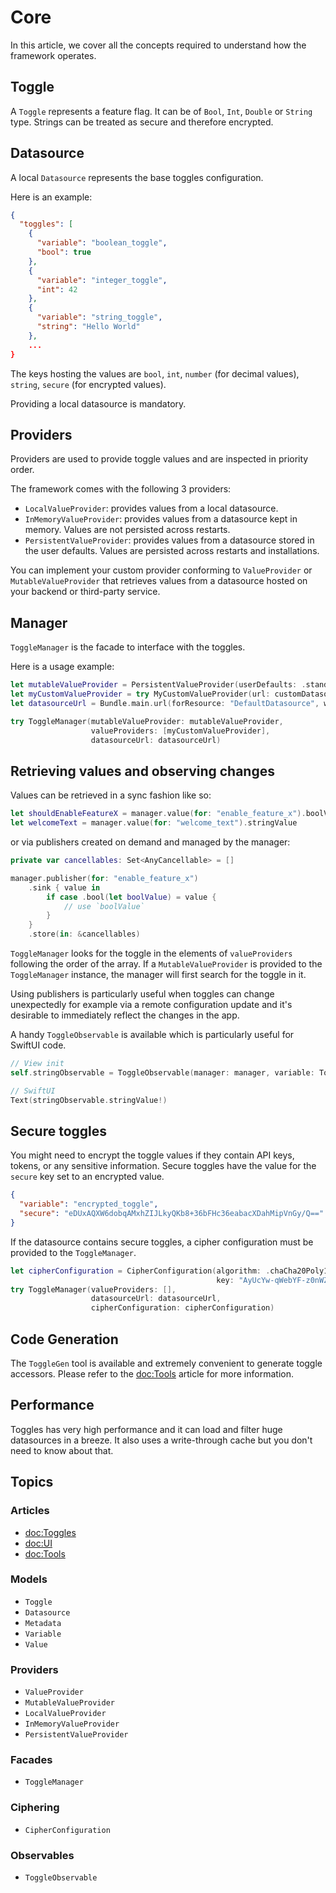 # Core

In this article, we cover all the concepts required to understand how the framework operates.

## Toggle

A ``Toggle`` represents a feature flag. It can be of `Bool`, `Int`, `Double` or `String` type. Strings can be treated as secure and therefore encrypted.


## Datasource

A local ``Datasource`` represents the base toggles configuration.

Here is an example:

```json
{
  "toggles": [
    {
      "variable": "boolean_toggle",
      "bool": true
    },
    {
      "variable": "integer_toggle",
      "int": 42
    },
    {
      "variable": "string_toggle",
      "string": "Hello World"
    },
    ...
}
```

The keys hosting the values are `bool`, `int`, `number` (for decimal values), `string`, `secure` (for encrypted values).

Providing a local datasource is mandatory.


## Providers

Providers are used to provide toggle values and are inspected in priority order.

The framework comes with the following 3 providers:

- ``LocalValueProvider``: provides values from a local datasource.
- ``InMemoryValueProvider``: provides values from a datasource kept in memory. Values are not persisted across restarts.
- ``PersistentValueProvider``: provides values from a datasource stored in the user defaults. Values are persisted across restarts and installations.

You can implement your custom provider conforming to ``ValueProvider`` or ``MutableValueProvider`` that retrieves values from a datasource hosted on your backend or third-party service.


## Manager

``ToggleManager`` is the facade to interface with the toggles.

Here is a usage example:

```swift
let mutableValueProvider = PersistentValueProvider(userDefaults: .standard)
let myCustomValueProvider = try MyCustomValueProvider(url: customDatasourceUrl)
let datasourceUrl = Bundle.main.url(forResource: "DefaultDatasource", withExtension: "json")!

try ToggleManager(mutableValueProvider: mutableValueProvider,
                  valueProviders: [myCustomValueProvider],
                  datasourceUrl: datasourceUrl)
```


## Retrieving values and observing changes

Values can be retrieved in a sync fashion like so: 

```swift
let shouldEnableFeatureX = manager.value(for: "enable_feature_x").boolValue
let welcomeText = manager.value(for: "welcome_text").stringValue
```

or via publishers created on demand and managed by the manager:

```swift
private var cancellables: Set<AnyCancellable> = []

manager.publisher(for: "enable_feature_x")
    .sink { value in
        if case .bool(let boolValue) = value {
            // use `boolValue`
        }
    }
    .store(in: &cancellables)
```

`ToggleManager` looks for the toggle in the elements of `valueProviders` following the order of the array.  If a `MutableValueProvider` is provided to the `ToggleManager` instance, the manager will first search for the toggle in it. 

Using publishers is particularly useful when toggles can change unexpectedly for example via a remote configuration update and it's desirable to immediately reflect the changes in the app.

A handy ``ToggleObservable`` is available which is particularly useful for SwiftUI code.

```swift
// View init
self.stringObservable = ToggleObservable(manager: manager, variable: ToggleVariables.stringToggle)

// SwiftUI
Text(stringObservable.stringValue!)
```


## Secure toggles

You might need to encrypt the toggle values if they contain API keys, tokens, or any sensitive information.
Secure toggles have the value for the `secure` key set to an encrypted value.

```json
{
  "variable": "encrypted_toggle",
  "secure": "eDUxAQXW6dobqAMxhZIJLkyQKb8+36bFHc36eabacXDahMipVnGy/Q=="
}
```

If the datasource contains secure toggles, a cipher configuration must be provided to the ``ToggleManager``.

```swift
let cipherConfiguration = CipherConfiguration(algorithm: .chaCha20Poly1305,
                                              key: "AyUcYw-qWebYF-z0nWZ4")
try ToggleManager(valueProviders: [],
                  datasourceUrl: datasourceUrl,
                  cipherConfiguration: cipherConfiguration)
```


## Code Generation

The `ToggleGen` tool is available and extremely convenient to generate toggle accessors.
Please refer to the <doc:Tools> article for more information.


## Performance

Toggles has very high performance and it can load and filter huge datasources in a breeze.
It also uses a write-through cache but you don't need to know about that.


## Topics

### Articles

- <doc:Toggles>
- <doc:UI>
- <doc:Tools>

### Models

- ``Toggle``
- ``Datasource``
- ``Metadata``
- ``Variable``
- ``Value``

### Providers

- ``ValueProvider``
- ``MutableValueProvider``
- ``LocalValueProvider``
- ``InMemoryValueProvider``
- ``PersistentValueProvider``

### Facades

- ``ToggleManager``

### Ciphering

- ``CipherConfiguration``

### Observables

- ``ToggleObservable``

